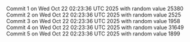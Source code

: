 Commit 1 on Wed Oct 22 02:23:36 UTC 2025 with random value 25380
Commit 2 on Wed Oct 22 02:23:36 UTC 2025 with random value 2525
Commit 3 on Wed Oct 22 02:23:36 UTC 2025 with random value 1958
Commit 4 on Wed Oct 22 02:23:36 UTC 2025 with random value 31649
Commit 5 on Wed Oct 22 02:23:36 UTC 2025 with random value 1899

